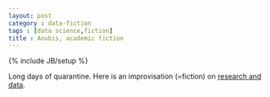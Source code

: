 ```yaml
---
layout: post
category : data-fiction
tags : [data science,fiction]
title : Anubis, academic fiction
---
```

{% include JB/setup %}

Long days of quarantine. Here is an improvisation (=fiction) on [research and data](https://drive.google.com/open?id=1bw2nmrrZLbWBR9a5FliGZVH6XRNjIlbM).
